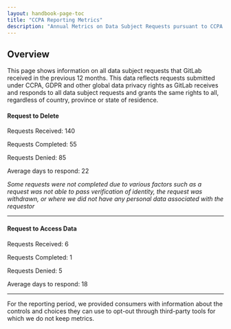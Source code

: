 ```yaml
---
layout: handbook-page-toc
title: "CCPA Reporting Metrics"
description: "Annual Metrics on Data Subject Requests pursuant to CCPA."
---
```


## Overview
This page shows information on all data subject requests that GitLab received in the previous 12 months. This data reflects requests submitted under CCPA, GDPR and other global data privacy rights as GitLab receives and responds to all data subject requests and grants the same rights to all, regardless of country, province or state of residence. 


#### Request to Delete

Requests Received:  140

Requests Completed: 55

Requests Denied:     85

Average days to respond:  22

_Some requests were not completed due to various factors such as a request was not able to pass verification of identity, the request was withdrawn, or where we did not have any personal data associated with the requestor_


----


#### Request to Access Data

Requests Received:   6

Requests Completed:  1

Requests Denied:     5

Average days to respond:  18

----

For the reporting period, we provided consumers with information about the controls and choices they can use to opt-out through third-party tools for which we do not keep metrics.

